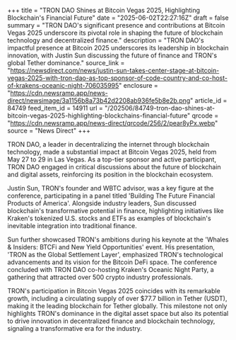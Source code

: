 +++
title = "TRON DAO Shines at Bitcoin Vegas 2025, Highlighting Blockchain's Financial Future"
date = "2025-06-02T22:27:16Z"
draft = false
summary = "TRON DAO's significant presence and contributions at Bitcoin Vegas 2025 underscore its pivotal role in shaping the future of blockchain technology and decentralized finance."
description = "TRON DAO's impactful presence at Bitcoin 2025 underscores its leadership in blockchain innovation, with Justin Sun discussing the future of finance and TRON's global Tether dominance."
source_link = "https://newsdirect.com/news/justin-sun-takes-center-stage-at-bitcoin-vegas-2025-with-tron-dao-as-top-sponsor-of-code-country-and-co-host-of-krakens-oceanic-night-706035995"
enclosure = "https://cdn.newsramp.app/news-direct/newsimage/3a1156b8a73b42d2208ab936fe5b8e2b.png"
article_id = 84749
feed_item_id = 14911
url = "/202506/84749-tron-dao-shines-at-bitcoin-vegas-2025-highlighting-blockchains-financial-future"
qrcode = "https://cdn.newsramp.app/news-direct/qrcode/256/2/pear8yPx.webp"
source = "News Direct"
+++

<p>TRON DAO, a leader in decentralizing the internet through blockchain technology, made a substantial impact at Bitcoin Vegas 2025, held from May 27 to 29 in Las Vegas. As a top-tier sponsor and active participant, TRON DAO engaged in critical discussions about the future of blockchain and digital assets, reinforcing its position in the blockchain ecosystem.</p><p>Justin Sun, TRON's founder and WBTC advisor, was a key figure at the conference, participating in a panel titled 'Building The Future Financial Products of America'. Alongside industry leaders, Sun discussed blockchain's transformative potential in finance, highlighting initiatives like Kraken's tokenized U.S. stocks and ETFs as examples of blockchain's inevitable integration into traditional finance.</p><p>Sun further showcased TRON's ambitions during his keynote at the 'Whales & Insiders: BTCFi and New Yield Opportunities' event. His presentation, 'TRON as the Global Settlement Layer', emphasized TRON's technological advancements and its vision for the Bitcoin DeFi space. The conference concluded with TRON DAO co-hosting Kraken's Oceanic Night Party, a gathering that attracted over 500 crypto industry professionals.</p><p>TRON's participation in Bitcoin Vegas 2025 coincides with its remarkable growth, including a circulating supply of over $77.7 billion in Tether (USDT), making it the leading blockchain for Tether globally. This milestone not only highlights TRON's dominance in the digital asset space but also its potential to drive innovation in decentralized finance and blockchain technology, signaling a transformative era for the industry.</p>